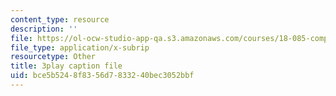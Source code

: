 ```yaml
---
content_type: resource
description: ''
file: https://ol-ocw-studio-app-qa.s3.amazonaws.com/courses/18-085-computational-science-and-engineering-i-fall-2008/bce5b5248f8356d7833240bec3052bbf_PwKN0blvNkk.vtt
file_type: application/x-subrip
resourcetype: Other
title: 3play caption file
uid: bce5b524-8f83-56d7-8332-40bec3052bbf
---
```

